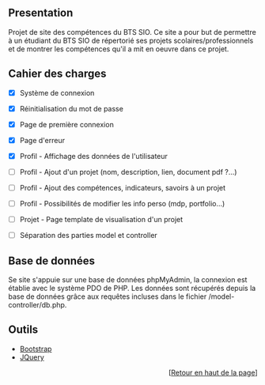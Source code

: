 <div id="top"></div>

<!-- Presentation -->
## Presentation

Projet de site des compétences du BTS SIO. Ce site a pour but de permettre à un étudiant du BTS SIO de répertorié ses projets scolaires/professionnels et de montrer les compétences qu'il a mit en oeuvre dans ce projet.



<!-- ROADMAP -->
## Cahier des charges

- [x] Système de connexion
- [x] Réinitialisation du mot de passe
- [x] Page de première connexion
- [x] Page d'erreur
- [x] Profil - Affichage des données de l'utilisateur
- [ ] Profil - Ajout d'un projet (nom, description, lien, document pdf ?...)
- [ ] Profil - Ajout des compétences, indicateurs, savoirs à un projet
- [ ] Profil - Possibilités de modifier les info perso (mdp, portfolio...)
- [ ] Projet - Page template de visualisation d'un projet
- [ ] Séparation des parties model et controller



<!-- DATABASE -->
## Base de données

Se site s'appuie sur une base de données phpMyAdmin, la connexion est établie avec le système PDO de PHP. Les données sont récupérés depuis la base de données grâce aux requêtes incluses dans le fichier /model-controller/db.php.



## Outils

* [Bootstrap](https://getbootstrap.com)
* [JQuery](https://jquery.com)



<p align="right">[<a href="#top">Retour en haut de la page</a>]</p>
